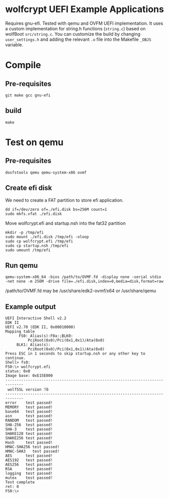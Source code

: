 wolfcrypt UEFI Example Applications
===================================

Requires gnu-efi. Tested with qemu and OVFM UEFI implementation.  It uses a
custom implementation for string.h functions (`string.c`) based on wolfBoot
`src/string.c`. You can customize the build by changing `user_settings.h` and
adding the relevant `.o` file into the Makefile `_OBJS` variable.

# Compile

## Pre-requisites

```
git make gcc gnu-efi
```

## build

```
make

```

# Test on qemu

## Pre-requisites
```
dosfstools qemu qemu-system-x86 ovmf
```
## Create efi disk

We need to create a FAT partition to store efi application.

```
dd if=/dev/zero of=./efi.disk bs=256M count=1
sudo mkfs.vfat ./efi.disk
```

Move wolfcrypt.efi and startup.nsh into the fat32 partition
```
mkdir -p /tmp/efi
sudo mount ./efi.disk /tmp/efi -oloop
sudo cp wolfcrypt.efi /tmp/efi
sudo cp startup.nsh /tmp/efi
sudo umount /tmp/efi
```

## Run qemu

```
qemu-system-x86_64 -bios /path/to/OVMF.fd -display none -serial stdio -net none -m 256M -drive file=./efi.disk,index=0,media=disk,format=raw
```

/path/to/OVMF.fd may be /usr/share/edk2-ovmf/x64 or /usr/share/qemu

## Example output

```
UEFI Interactive Shell v2.2
EDK II
UEFI v2.70 (EDK II, 0x00010000)
Mapping table
      FS0: Alias(s):F0a:;BLK0:
          PciRoot(0x0)/Pci(0x1,0x1)/Ata(0x0)
     BLK1: Alias(s):
          PciRoot(0x0)/Pci(0x1,0x1)/Ata(0x0)
Press ESC in 1 seconds to skip startup.nsh or any other key to continue.
Shell> fs0:
FS0:\> wolfcrypt.efi
status: 0x0
Image base: 0xE15E000
------------------------------------------------------------------------------
 wolfSSL version ⸵⸶6
------------------------------------------------------------------------------
error    test passed!
MEMORY   test passed!
base64   test passed!
asn      test passed!
RANDOM   test passed!
SHA-256  test passed!
SHA-3    test passed!
SHAKE128 test passed!
SHAKE256 test passed!
Hash     test passed!
HMAC-SHA256 test passed!
HMAC-SHA3   test passed!
AES      test passed!
AES192   test passed!
AES256   test passed!
RSA      test passed!
logging  test passed!
mutex    test passed!
Test complete
ret: 0
FS0:\> 
```
